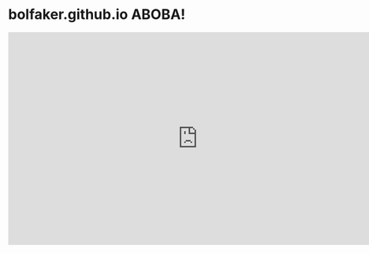 # bolfaker.github.io ABOBA!
<iframe width="768" height="432" src="https://miro.com/app/live-embed/uXjVPBRxToE=/?moveToViewport=-1232,-460,2048,1033&embedId=48507836568" frameborder="0" scrolling="no" allowfullscreen></iframe>
